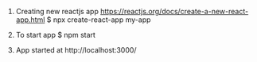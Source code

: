 1. Creating new reactjs app https://reactjs.org/docs/create-a-new-react-app.html
$ npx create-react-app my-app

2. To start app
$ npm start

3. App started at http://localhost:3000/
